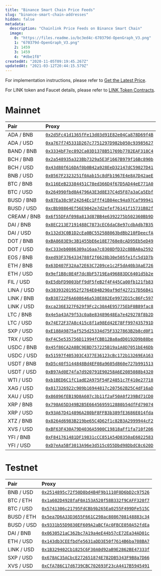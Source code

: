 ```yaml
---
title: "Binance Smart Chain Price Feeds"
slug: "binance-smart-chain-addresses"
hidden: false
metadata: 
  description: "Chainlink Price Feeds on Binance Smart Chain"
  image: 
    0: "https://files.readme.io/bc3ed4c-670379d-OpenGraph_V3.png"
    1: "670379d-OpenGraph_V3.png"
    2: 1459
    3: 1459
    4: "#dbe1f8"
createdAt: "2020-11-05T09:19:45.267Z"
updatedAt: "2021-03-12T20:44:15.579Z"
---
```

For implementation instructions, please refer to [Get the Latest Price](doc:get-the-latest-price).

For LINK token and Faucet details, please refer to [LINK Token Contracts](doc:link-token-contracts).
# Mainnet

|Pair|Proxy|
|:---|:---|
|ADA / BNB|<a href='https://bscscan.com/address/0x2d5Fc41d1365fFe13d03d91E82e04Ca878D69f4B' target='_blank' rel='noreferrer, noopener'>`0x2d5Fc41d1365fFe13d03d91E82e04Ca878D69f4B`</a>|
|ADA / USD|<a href='https://bscscan.com/address/0xa767f745331D267c7751297D982b050c93985627' target='_blank' rel='noreferrer, noopener'>`0xa767f745331D267c7751297D982b050c93985627`</a>|
|BAND / BNB|<a href='https://bscscan.com/address/0x3334bF7ec892Ca03D1378B51769b7782EAF318C4' target='_blank' rel='noreferrer, noopener'>`0x3334bF7ec892Ca03D1378B51769b7782EAF318C4`</a>|
|BCH / BNB|<a href='https://bscscan.com/address/0x2a548935a323Bb7329a5E3F1667B979f16Bc890b' target='_blank' rel='noreferrer, noopener'>`0x2a548935a323Bb7329a5E3F1667B979f16Bc890b`</a>|
|BCH / USD|<a href='https://bscscan.com/address/0x43d80f616DAf0b0B42a928EeD32147dC59027D41' target='_blank' rel='noreferrer, noopener'>`0x43d80f616DAf0b0B42a928EeD32147dC59027D41`</a>|
|BNB / USD|<a href='https://bscscan.com/address/0x0567F2323251f0Aab15c8dFb1967E4e8A7D42aeE' target='_blank' rel='noreferrer, noopener'>`0x0567F2323251f0Aab15c8dFb1967E4e8A7D42aeE`</a>|
|BTC / BNB|<a href='https://bscscan.com/address/0x116EeB23384451C78ed366D4f67D5AD44eE771A0' target='_blank' rel='noreferrer, noopener'>`0x116EeB23384451C78ed366D4f67D5AD44eE771A0`</a>|
|BTC / USD|<a href='https://bscscan.com/address/0x264990fbd0A4796A3E3d8E37C4d5F87a3aCa5Ebf' target='_blank' rel='noreferrer, noopener'>`0x264990fbd0A4796A3E3d8E37C4d5F87a3aCa5Ebf`</a>|
|BUSD / BNB|<a href='https://bscscan.com/address/0x87Ea38c9F24264Ec1Fff41B04ec94a97Caf99941' target='_blank' rel='noreferrer, noopener'>`0x87Ea38c9F24264Ec1Fff41B04ec94a97Caf99941`</a>|
|BUSD / USD|<a href='https://bscscan.com/address/0xcBb98864Ef56E9042e7d2efef76141f15731B82f' target='_blank' rel='noreferrer, noopener'>`0xcBb98864Ef56E9042e7d2efef76141f15731B82f`</a>|
|CREAM / BNB|<a href='https://bscscan.com/address/0x6f55DFAf098a813d87BB4e6392275b502360Bb9D' target='_blank' rel='noreferrer, noopener'>`0x6f55DFAf098a813d87BB4e6392275b502360Bb9D`</a>|
|DAI / BNB|<a href='https://bscscan.com/address/0x8EC213E7191488C7873cEC6daC8e97cdbAdb7B35' target='_blank' rel='noreferrer, noopener'>`0x8EC213E7191488C7873cEC6daC8e97cdbAdb7B35`</a>|
|DAI / USD|<a href='https://bscscan.com/address/0x132d3C0B1D2cEa0BC552588063bdBb210FDeecfA' target='_blank' rel='noreferrer, noopener'>`0x132d3C0B1D2cEa0BC552588063bdBb210FDeecfA`</a>|
|DOT / BNB|<a href='https://bscscan.com/address/0xBA8683E9c3B1455bE6e18E7768e8cAD95Eb5eD49' target='_blank' rel='noreferrer, noopener'>`0xBA8683E9c3B1455bE6e18E7768e8cAD95Eb5eD49`</a>|
|DOT / USD|<a href='https://bscscan.com/address/0xC333eb0086309a16aa7c8308DfD32c8BBA0a2592' target='_blank' rel='noreferrer, noopener'>`0xC333eb0086309a16aa7c8308DfD32c8BBA0a2592`</a>|
|EOS / BNB|<a href='https://bscscan.com/address/0xed93F3764334788f2f6628b30e505fe1fc5d1D7b' target='_blank' rel='noreferrer, noopener'>`0xed93F3764334788f2f6628b30e505fe1fc5d1D7b`</a>|
|ETH / BNB|<a href='https://bscscan.com/address/0x63D407F32Aa72E63C7209ce1c2F5dA40b3AaE726' target='_blank' rel='noreferrer, noopener'>`0x63D407F32Aa72E63C7209ce1c2F5dA40b3AaE726`</a>|
|ETH / USD|<a href='https://bscscan.com/address/0x9ef1B8c0E4F7dc8bF5719Ea496883DC6401d5b2e' target='_blank' rel='noreferrer, noopener'>`0x9ef1B8c0E4F7dc8bF5719Ea496883DC6401d5b2e`</a>|
|FIL / USD|<a href='https://bscscan.com/address/0xE5dbFD9003bFf9dF5feB2f4F445Ca00fb121fb83' target='_blank' rel='noreferrer, noopener'>`0xE5dbFD9003bFf9dF5feB2f4F445Ca00fb121fb83`</a>|
|LINA / USD|<a href='https://bscscan.com/address/0x38393201952f2764E04B290af9df427217D56B41' target='_blank' rel='noreferrer, noopener'>`0x38393201952f2764E04B290af9df427217D56B41`</a>|
|LINK / BNB|<a href='https://bscscan.com/address/0xB38722F6A608646a538E882Ee9972D15c86Fc597' target='_blank' rel='noreferrer, noopener'>`0xB38722F6A608646a538E882Ee9972D15c86Fc597`</a>|
|LINK / USD|<a href='https://bscscan.com/address/0xca236E327F629f9Fc2c30A4E95775EbF0B89fac8' target='_blank' rel='noreferrer, noopener'>`0xca236E327F629f9Fc2c30A4E95775EbF0B89fac8`</a>|
|LTC / BNB|<a href='https://bscscan.com/address/0x4e5a43A79f53c0a8e83489648Ea7e429278f8b2D' target='_blank' rel='noreferrer, noopener'>`0x4e5a43A79f53c0a8e83489648Ea7e429278f8b2D`</a>|
|LTC / USD|<a href='https://bscscan.com/address/0x74E72F37A8c415c8f1a98Ed42E78Ff997435791D' target='_blank' rel='noreferrer, noopener'>`0x74E72F37A8c415c8f1a98Ed42E78Ff997435791D`</a>|
|SXP / USD|<a href='https://bscscan.com/address/0xE188A9875af525d25334d75F3327863B2b8cd0F1' target='_blank' rel='noreferrer, noopener'>`0xE188A9875af525d25334d75F3327863B2b8cd0F1`</a>|
|TRX / USD|<a href='https://bscscan.com/address/0xF4C5e535756D11994fCBB12Ba8adD0192D9b88be' target='_blank' rel='noreferrer, noopener'>`0xF4C5e535756D11994fCBB12Ba8adD0192D9b88be`</a>|
|USDC / BNB|<a href='https://bscscan.com/address/0x45f86CA2A8BC9EBD757225B19a1A0D7051bE46Db' target='_blank' rel='noreferrer, noopener'>`0x45f86CA2A8BC9EBD757225B19a1A0D7051bE46Db`</a>|
|USDC / USD|<a href='https://bscscan.com/address/0x51597f405303C4377E36123cBc172b13269EA163' target='_blank' rel='noreferrer, noopener'>`0x51597f405303C4377E36123cBc172b13269EA163`</a>|
|USDT / BNB|<a href='https://bscscan.com/address/0xD5c40f5144848Bd4EF08a9605d860e727b991513' target='_blank' rel='noreferrer, noopener'>`0xD5c40f5144848Bd4EF08a9605d860e727b991513`</a>|
|USDT / USD|<a href='https://bscscan.com/address/0xB97Ad0E74fa7d920791E90258A6E2085088b4320' target='_blank' rel='noreferrer, noopener'>`0xB97Ad0E74fa7d920791E90258A6E2085088b4320`</a>|
|WTI / USD|<a href='https://bscscan.com/address/0xb1BED6C1fC1adE2A975F54F24851c7F410e27718' target='_blank' rel='noreferrer, noopener'>`0xb1BED6C1fC1adE2A975F54F24851c7F410e27718`</a>|
|XAG / USD|<a href='https://bscscan.com/address/0x817326922c909b16944817c207562B25C4dF16aD' target='_blank' rel='noreferrer, noopener'>`0x817326922c909b16944817c207562B25C4dF16aD`</a>|
|XAU / USD|<a href='https://bscscan.com/address/0x86896fEB19D8A607c3b11f2aF50A0f239Bd71CD0' target='_blank' rel='noreferrer, noopener'>`0x86896fEB19D8A607c3b11f2aF50A0f239Bd71CD0`</a>|
|XRP / BNB|<a href='https://bscscan.com/address/0x798A65D349B2B5E6645695912880b54dfFd79074' target='_blank' rel='noreferrer, noopener'>`0x798A65D349B2B5E6645695912880b54dfFd79074`</a>|
|XRP / USD|<a href='https://bscscan.com/address/0x93A67D414896A280bF8FFB3b389fE3686E014fda' target='_blank' rel='noreferrer, noopener'>`0x93A67D414896A280bF8FFB3b389fE3686E014fda`</a>|
|XTZ / BNB|<a href='https://bscscan.com/address/0x8264d6983B219be65C4D62f1c82B3A2999944cF2' target='_blank' rel='noreferrer, noopener'>`0x8264d6983B219be65C4D62f1c82B3A2999944cF2`</a>|
|XVS / USD|<a href='https://bscscan.com/address/0xBF63F430A79D4036A5900C19818aFf1fa710f206' target='_blank' rel='noreferrer, noopener'>`0xBF63F430A79D4036A5900C19818aFf1fa710f206`</a>|
|YFI / BNB|<a href='https://bscscan.com/address/0xF841761481DF19831cCC851A54D8350aE6022583' target='_blank' rel='noreferrer, noopener'>`0xF841761481DF19831cCC851A54D8350aE6022583`</a>|
|YFI / USD|<a href='https://bscscan.com/address/0xD7eAa5Bf3013A96e3d515c055Dbd98DbdC8c620D' target='_blank' rel='noreferrer, noopener'>`0xD7eAa5Bf3013A96e3d515c055Dbd98DbdC8c620D`</a>|


# Testnet

|Pair|Proxy|
|:---|:---|
|BNB / USD|<a href='https://testnet.bscscan.com/address/0x2514895c72f50D8bd4B4F9b1110F0D6bD2c97526' target='_blank' rel='noreferrer, noopener'>`0x2514895c72f50D8bd4B4F9b1110F0D6bD2c97526`</a>|
|BTC / ETH|<a href='https://testnet.bscscan.com/address/0x1a602D4928faF0A153A520f58B332f9CAFF320f7' target='_blank' rel='noreferrer, noopener'>`0x1a602D4928faF0A153A520f58B332f9CAFF320f7`</a>|
|BTC / USD|<a href='https://testnet.bscscan.com/address/0x5741306c21795FdCBb9b265Ea0255F499DFe515C' target='_blank' rel='noreferrer, noopener'>`0x5741306c21795FdCBb9b265Ea0255F499DFe515C`</a>|
|BUSD / ETH|<a href='https://testnet.bscscan.com/address/0x5ea7D6A33D3655F661C298ac8086708148883c34' target='_blank' rel='noreferrer, noopener'>`0x5ea7D6A33D3655F661C298ac8086708148883c34`</a>|
|BUSD / USD|<a href='https://testnet.bscscan.com/address/0x9331b55D9830EF609A2aBCfAc0FBCE050A52fdEa' target='_blank' rel='noreferrer, noopener'>`0x9331b55D9830EF609A2aBCfAc0FBCE050A52fdEa`</a>|
|DAI / BNB|<a href='https://testnet.bscscan.com/address/0x0630521aC362bc7A19a4eE44b57cE72Ea34AD01c' target='_blank' rel='noreferrer, noopener'>`0x0630521aC362bc7A19a4eE44b57cE72Ea34AD01c`</a>|
|ETH / USD|<a href='https://testnet.bscscan.com/address/0x143db3CEEfbdfe5631aDD3E50f7614B6ba708BA7' target='_blank' rel='noreferrer, noopener'>`0x143db3CEEfbdfe5631aDD3E50f7614B6ba708BA7`</a>|
|LINK / USD|<a href='https://testnet.bscscan.com/address/0x1B329402Cb1825C6F30A0d92aB9E2862BE47333f' target='_blank' rel='noreferrer, noopener'>`0x1B329402Cb1825C6F30A0d92aB9E2862BE47333f`</a>|
|SXP / USD|<a href='https://testnet.bscscan.com/address/0x678AC35ACbcE272651874E782DB5343F9B8a7D66' target='_blank' rel='noreferrer, noopener'>`0x678AC35ACbcE272651874E782DB5343F9B8a7D66`</a>|
|XVS / USD|<a href='https://testnet.bscscan.com/address/0xCfA786C17d6739CBC702693F23cA4417B5945491' target='_blank' rel='noreferrer, noopener'>`0xCfA786C17d6739CBC702693F23cA4417B5945491`</a>|